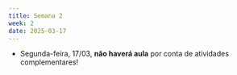 ```yaml
---
title: Semana 2
week: 2
date: 2025-03-17
---
```


- Segunda-feira, 17/03, **não haverá aula** por conta de atividades complementares! 
